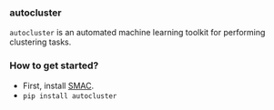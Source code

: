 ### autocluster

``autocluster`` is an automated machine learning toolkit for performing clustering tasks.

### How to get started?
- First, install [SMAC](https://automl.github.io/SMAC3/stable/installation.html).
- ``pip install autocluster``

